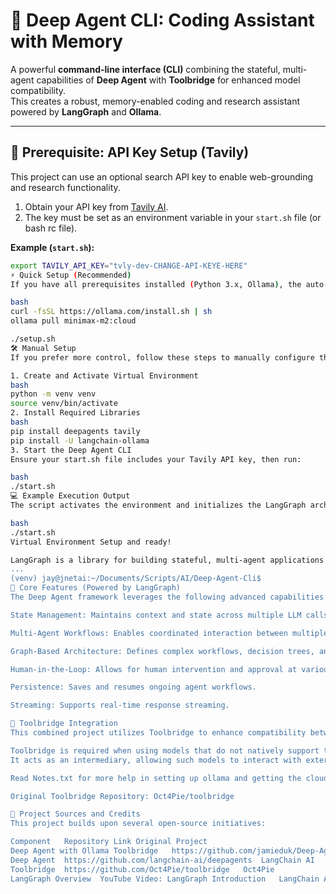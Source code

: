 # 🧠 Deep Agent CLI: Coding Assistant with Memory
A powerful **command-line interface (CLI)** combining the stateful, multi-agent capabilities of **Deep Agent** with **Toolbridge** for enhanced model compatibility.  
This creates a robust, memory-enabled coding and research assistant powered by **LangGraph** and **Ollama**.

---

## 🔑 Prerequisite: API Key Setup (Tavily)

This project can use an optional search API key to enable web-grounding and research functionality.

1. Obtain your API key from [Tavily AI](https://tavily.com).
2. The key must be set as an environment variable in your `start.sh` file (or bash rc file).

**Example (`start.sh`):**
```bash
export TAVILY_API_KEY="tvly-dev-CHANGE-API-KEYE-HERE"
⚡ Quick Setup (Recommended)
If you have all prerequisites installed (Python 3.x, Ollama), the auto-setup script will handle environment creation and dependency installation:

bash
curl -fsSL https://ollama.com/install.sh | sh
ollama pull minimax-m2:cloud

./setup.sh
🛠️ Manual Setup
If you prefer more control, follow these steps to manually configure the environment.

1. Create and Activate Virtual Environment
bash
python -m venv venv
source venv/bin/activate
2. Install Required Libraries
bash
pip install deepagents tavily
pip install -U langchain-ollama
3. Start the Deep Agent CLI
Ensure your start.sh file includes your Tavily API key, then run:

bash
./start.sh
💻 Example Execution Output
The script activates the environment and initializes the LangGraph architecture:

bash
./start.sh
Virtual Environment Setup and ready!

LangGraph is a library for building stateful, multi-agent applications with Large Language Models (LLMs). It's part of the LangChain ecosystem and is designed to help developers create complex AI workflows that can:
...
(venv) jay@jnetai:~/Documents/Scripts/AI/Deep-Agent-Cli$
🧩 Core Features (Powered by LangGraph)
The Deep Agent framework leverages the following advanced capabilities:

State Management: Maintains context and state across multiple LLM calls or agent interactions.

Multi-Agent Workflows: Enables coordinated interaction between multiple specialized AI agents.

Graph-Based Architecture: Defines complex workflows, decision trees, and reasoning paths.

Human-in-the-Loop: Allows for human intervention and approval at various stages.

Persistence: Saves and resumes ongoing agent workflows.

Streaming: Supports real-time response streaming.

🌉 Toolbridge Integration
This combined project utilizes Toolbridge to enhance compatibility between models.

Toolbridge is required when using models that do not natively support tool calling (function/tool use).
It acts as an intermediary, allowing such models to interact with external tools and functions within the Deep Agent pipeline.

Read Notes.txt for more help in setting up ollama and getting the cloud model

Original Toolbridge Repository: Oct4Pie/toolbridge

🔗 Project Sources and Credits
This project builds upon several open-source initiatives:

Component	Repository Link	Original Project
Deep Agent with Ollama Toolbridge	https://github.com/jamieduk/Deep-Agent-With-Ollama-Toolbridge	-
Deep Agent	https://github.com/langchain-ai/deepagents	LangChain AI
Toolbridge	https://github.com/Oct4Pie/toolbridge	Oct4Pie
LangGraph Overview	YouTube Video: LangGraph Introduction	LangChain AI

